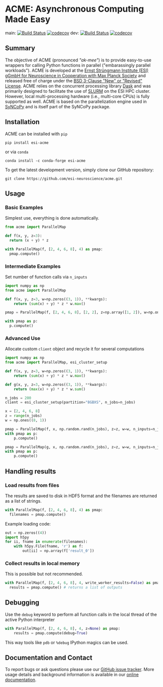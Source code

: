 # ACME: Asynchronous Computing Made Easy

main: [![Build Status](https://travis-ci.com/esi-neuroscience/acme.svg?branch=main)](https://travis-ci.com/esi-neuroscience/acme)
[![codecov](https://codecov.io/gh/esi-neuroscience/acme/branch/main/graph/badge.svg?token=LCB2RPBQJG)](https://codecov.io/gh/esi-neuroscience/acme)
dev: [![Build Status](https://travis-ci.com/esi-neuroscience/acme.svg?branch=dev)](https://travis-ci.com/esi-neuroscience/acme)
[![codecov](https://codecov.io/gh/esi-neuroscience/acme/branch/dev/graph/badge.svg?token=LCB2RPBQJG)](https://codecov.io/gh/esi-neuroscience/acme)

## Summary

The objective of ACME (pronounced *"ak-mee"*) is to provide easy-to-use
wrappers for calling Python functions in parallel ("embarassingly parallel workloads").
ACME is developed at the
[Ernst Strüngmann Institute (ESI) gGmbH for Neuroscience in Cooperation with Max Planck Society](https://www.esi-frankfurt.de/>)
and released free of charge under the
[BSD 3-Clause "New" or "Revised" License](https://en.wikipedia.org/wiki/BSD_licenses#3-clause_license_(%22BSD_License_2.0%22,_%22Revised_BSD_License%22,_%22New_BSD_License%22,_or_%22Modified_BSD_License%22)).
ACME relies on the concurrent processing library [Dask](https://docs.dask.org/en/latest/>)
and was primarily designed to facilitate the use of [SLURM](https://slurm.schedmd.com/documentation.html)
on the ESI HPC cluster. However, local multi-processing hardware (i.e., multi-core CPUs)
is fully supported as well. ACME is based on the parallelization engine used in [SyNCoPy](http://www.syncopy.org/) and
is itself part of the SyNCoPy package.

## Installation

ACME can be installed with `pip`

```
pip install esi-acme
```

or via `conda`
```
conda install -c conda-forge esi-acme
```

To get the latest development version, simply clone our GitHub repository:

```
git clone https://github.com/esi-neuroscience/acme.git
```

## Usage

### Basic Examples

Simplest use, everything is done automatically.

```python
from acme import ParallelMap

def f(x, y, z=3):
  return (x + y) * z

with ParallelMap(f, [2, 4, 6, 8], 4) as pmap:
  pmap.compute()
```

### Intermediate Examples

Set number of function calls via `n_inputs`

```python
import numpy as np
from acme import ParallelMap

def f(x, y, z=3, w=np.zeros((3, 1)), **kwargs):
    return (sum(x) + y) * z * w.max()

pmap = ParallelMap(f, [2, 4, 6, 8], [2, 2], z=np.array([1, 2]), w=np.ones((8, 1)), n_inputs=2)

with pmap as p:
  p.compute()
```

### Advanced Use

Allocate custom `client` object and recycle it for several computations

```python
import numpy as np
from acme import ParallelMap, esi_cluster_setup

def f(x, y, z=3, w=np.zeros((3, 1)), **kwargs):
    return (sum(x) + y) * z * w.max()

def g(x, y, z=3, w=np.zeros((3, 1)), **kwargs):
    return (max(x) + y) * z * w.sum()

n_jobs = 200
client = esi_cluster_setup(partition="8GBXS", n_jobs=n_jobs)

x = [2, 4, 6, 8]
z = range(n_jobs)
w = np.ones((8, 1))

pmap = ParallelMap(f, x, np.random.rand(n_jobs), z=z, w=w, n_inputs=n_jobs)
with pmap as p:
    p.compute()

pmap = ParallelMap(g, x, np.random.rand(n_jobs), z=z, w=w, n_inputs=n_jobs)
with pmap as p:
    p.compute()
```

## Handling results

### Load results from files

The results are saved to disk in HDF5 format and the filenames are returned as a list of strings.

```python
with ParallelMap(f, [2, 4, 6, 8], 4) as pmap:
  filenames = pmap.compute()
```

Example loading code:

```python
out = np.zeros((4))
import h5py
for ii, fname in enumerate(filenames):
    with h5py.File(fname, 'r') as f:
        out[ii] = np.array(f['result_0'])
```

### Collect results in local memory

This is possible but not recommended.

```python
with ParallelMap(f, [2, 4, 6, 8], 4, write_worker_results=False) as pmap:
  results = pmap.compute() # returns a list of outputs
```

## Debugging

Use the `debug` keyword to perform all function calls in the local thread of
the active Python interpreter

```python
with ParallelMap(f, [2, 4, 6, 8], 4, z=None) as pmap:
    results = pmap.compute(debug=True)
```

This way tools like `pdb` or ``%debug`` IPython magics can be used.

## Documentation and Contact

To report bugs or ask questions please use our
[GitHub issue tracker](https://github.com/esi-neuroscience/acme/issues).
More usage details and background information is available in our
[online documentation](https://esi-acme.readthedocs.io/en/latest/).
